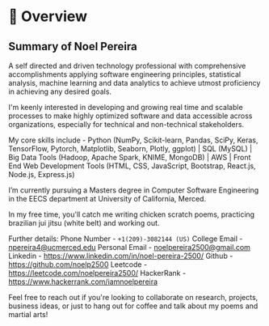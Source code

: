 # 📖 Overview

## Summary of Noel Pereira

A self directed and driven technology professional with comprehensive accomplishments applying software engineering principles, statistical analysis, machine learning and data analytics to achieve utmost proficiency in achieving any desired goals.

I'm keenly interested in developing and growing real time and scalable processes to make highly optimized software and data accessible across organizations, especially for technical and non-technical stakeholders.

My core skills include -
Python (NumPy, Scikit-learn, Pandas, SciPy, Keras, TensorFlow, Pytorch, Matplotlib, Seaborn, Plotly, ggplot) | SQL (MySQL) | Big Data Tools (Hadoop, Apache Spark, KNIME, MongoDB) | AWS | Front End Web Development Tools (HTML, CSS, JavaScript, Bootstrap, React.js, Node.js, Express.js)

I’m currently pursuing a Masters degree in Computer Software Engineering in the EECS department at University of California, Merced.

In my free time, you'll catch me writing chicken scratch poems, practicing brazilian jui jitsu (white belt) and working out.

Further details:
Phone Number - `+1(209)-3082144 (US)`
College Email - npereira4@ucmerced.edu
Personal Email - noelpereira2500@gmail.com
Linkedin - https://www.linkedin.com/in/noel-pereira-2500/
Github - https://github.com/noelp2500
Leetcode - https://leetcode.com/noelpereira2500/
HackerRank - https://www.hackerrank.com/iamnoelpereira

Feel free to reach out if you're looking to collaborate on research, projects, business ideas, or just to hang out for coffee and talk about my poems and martial arts!
